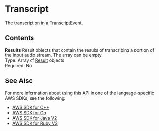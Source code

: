# Transcript<a name="API_streaming_Transcript"></a>

The transcription in a [TranscriptEvent](API_streaming_TranscriptEvent.md)\.

## Contents<a name="API_streaming_Transcript_Contents"></a>

 **Results**   <a name="transcribe-Type-streaming_Transcript-Results"></a>
 [Result](API_streaming_Result.md) objects that contain the results of transcribing a portion of the input audio stream\. The array can be empty\.  
Type: Array of [Result](API_streaming_Result.md) objects  
Required: No

## See Also<a name="API_streaming_Transcript_SeeAlso"></a>

For more information about using this API in one of the language\-specific AWS SDKs, see the following:
+  [AWS SDK for C\+\+](https://docs.aws.amazon.com/goto/SdkForCpp/transcribe-streaming-2017-10-26/Transcript) 
+  [AWS SDK for Go](https://docs.aws.amazon.com/goto/SdkForGoV1/transcribe-streaming-2017-10-26/Transcript) 
+  [AWS SDK for Java V2](https://docs.aws.amazon.com/goto/SdkForJavaV2/transcribe-streaming-2017-10-26/Transcript) 
+  [AWS SDK for Ruby V3](https://docs.aws.amazon.com/goto/SdkForRubyV3/transcribe-streaming-2017-10-26/Transcript) 